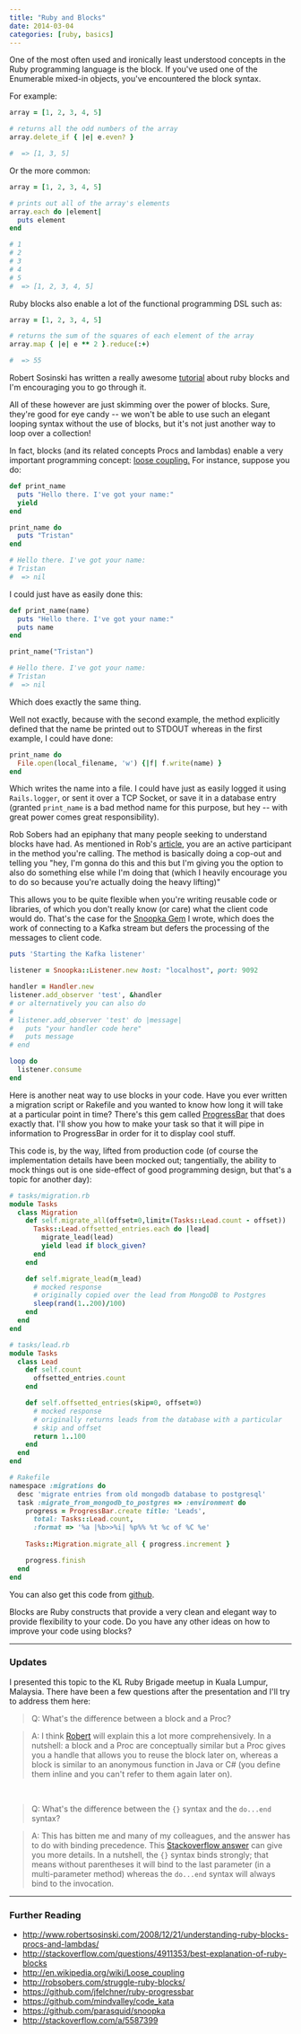 ```yaml
---
title: "Ruby and Blocks"
date: 2014-03-04
categories: [ruby, basics]
---
```


One of the most often used and ironically least understood concepts in the Ruby programming language is the block. If you've used one of the Enumerable mixed-in objects, you've encountered the block syntax.

<!--more-->

For example:

``` ruby
array = [1, 2, 3, 4, 5]

# returns all the odd numbers of the array
array.delete_if { |e| e.even? }

#  => [1, 3, 5]
```

Or the more common:

``` ruby
array = [1, 2, 3, 4, 5]

# prints out all of the array's elements
array.each do |element|
  puts element
end

# 1
# 2
# 3
# 4
# 5
#  => [1, 2, 3, 4, 5]    
```

Ruby blocks also enable a lot of the functional programming DSL such as:

``` ruby
array = [1, 2, 3, 4, 5]

# returns the sum of the squares of each element of the array
array.map { |e| e ** 2 }.reduce(:+)

#  => 55
```

Robert Sosinski has written a really awesome [tutorial](http://www.robertsosinski.com/2008/12/21/understanding-ruby-blocks-procs-and-lambdas/) about ruby blocks and I'm encouraging you to go through it.

All of these however are just skimming over the power of blocks. Sure, they're good for eye candy -- we won't be able to use such an elegant looping syntax without the use of blocks, but it's not just another way to loop over a collection!

In fact, blocks (and its related concepts Procs and lambdas) enable a very important programming concept: [loose coupling.](http://en.wikipedia.org/wiki/Loose_coupling) For instance, suppose you do:

``` ruby
def print_name
  puts "Hello there. I've got your name:"
  yield
end

print_name do
  puts "Tristan"
end

# Hello there. I've got your name:
# Tristan
#  => nil
```

I could just have as easily done this:

``` ruby
def print_name(name)
  puts "Hello there. I've got your name:"
  puts name
end

print_name("Tristan")

# Hello there. I've got your name:
# Tristan
#  => nil
```

Which does exactly the same thing.

Well not exactly, because with the second example, the method explicitly defined that the name be printed out to STDOUT whereas in the first example, I could have done:

``` ruby
print_name do
  File.open(local_filename, 'w') {|f| f.write(name) }
end
```

Which writes the name into a file. I could have just as easily logged it using `Rails.logger`, or sent it over a TCP Socket, or save it in a database entry (granted `print_name` is a bad method name for this purpose, but hey -- with great power comes great responsibility).

Rob Sobers had an epiphany that many people seeking to understand blocks have had. As mentioned in Rob's [article](http://robsobers.com/struggle-ruby-blocks/), you are an active participant in the method you're calling. The method is basically doing a cop-out and telling you "hey, I'm gonna do this and this but I'm giving you the option to also do something else while I'm doing that (which I heavily encourage you to do so because you're actually doing the heavy lifting)"

This allows you to be quite flexible when you're writing reusable code or libraries, of which you don't really know (or care) what the client code would do. That's the case for the [Snoopka Gem](https://github.com/parasquid/snoopka) I wrote, which does the work of connecting to a Kafka stream but defers the processing of the messages to client code.

``` ruby
puts 'Starting the Kafka listener'

listener = Snoopka::Listener.new host: "localhost", port: 9092

handler = Handler.new
listener.add_observer 'test', &handler
# or alternatively you can also do
#
# listener.add_observer 'test' do |message|
#   puts "your handler code here"
#   puts message
# end

loop do
  listener.consume
end
```

Here is another neat way to use blocks in your code. Have you ever written a migration script or Rakefile and you wanted to know how long it will take at a particular point in time? There's this gem called [ProgressBar](https://github.com/jfelchner/ruby-progressbar) that does exactly that. I'll show you how to make your task so that it will pipe in information to ProgressBar in order for it to display cool stuff.

This code is, by the way, lifted from production code (of course the implementation details have been mocked out; tangentially, the ability to mock things out is one side-effect of good programming design, but that's a topic for another day):

``` ruby
# tasks/migration.rb
module Tasks
  class Migration
    def self.migrate_all(offset=0,limit=(Tasks::Lead.count - offset))
      Tasks::Lead.offsetted_entries.each do |lead|
        migrate_lead(lead)
        yield lead if block_given?
      end
    end

    def self.migrate_lead(m_lead)
      # mocked response
      # originally copied over the lead from MongoDB to Postgres
      sleep(rand(1..200)/100)
    end
  end
end
```

``` ruby
# tasks/lead.rb
module Tasks
  class Lead
    def self.count
      offsetted_entries.count
    end

    def self.offsetted_entries(skip=0, offset=0)
      # mocked response
      # originally returns leads from the database with a particular
      # skip and offset
      return 1..100
    end
  end
end
```

``` ruby
# Rakefile
namespace :migrations do
  desc 'migrate entries from old mongodb database to postgresql'
  task :migrate_from_mongodb_to_postgres => :environment do
    progress = ProgressBar.create title: 'Leads',
      total: Tasks::Lead.count,
      :format => '%a |%b>>%i| %p%% %t %c of %C %e'
      
    Tasks::Migration.migrate_all { progress.increment }

    progress.finish
  end
end
```

You can also get this code from [github](https://github.com/mindvalley/code_kata).

Blocks are Ruby constructs that provide a very clean and elegant way to provide flexibility to your code. Do you have any other ideas on how to improve your code using blocks?

-------

### Updates ###

I presented this topic to the KL Ruby Brigade meetup in Kuala Lumpur, Malaysia. There have been a few questions after the presentation and I'll try to address them here:

> Q: What's the difference between a block and a Proc?

> A: I think [Robert](http://www.robertsosinski.com/2008/12/21/understanding-ruby-blocks-procs-and-lambdas/) will explain this a lot more comprehensively. In a nutshell: a block and a Proc are conceptually similar but a Proc gives you a handle that allows you to reuse the block later on, whereas a block is similar to an anonymous function in Java or C# (you define them inline and you can't refer to them again later on).

<br />

> Q: What's the difference between the `{}` syntax and the `do...end` syntax?

> A: This has bitten me and many of my colleagues, and the answer has to do with binding precedence. This [Stackoverflow answer](http://stackoverflow.com/a/5587399) can give you more details. In a nutshell, the `{}` syntax binds strongly; that means without parentheses it will bind to the last parameter (in a multi-parameter method) whereas the `do...end` syntax will always bind to the invocation.

----------------

### Further Reading ###

 * http://www.robertsosinski.com/2008/12/21/understanding-ruby-blocks-procs-and-lambdas/
 * http://stackoverflow.com/questions/4911353/best-explanation-of-ruby-blocks
 * http://en.wikipedia.org/wiki/Loose_coupling
 * http://robsobers.com/struggle-ruby-blocks/
 * https://github.com/jfelchner/ruby-progressbar
 * https://github.com/mindvalley/code_kata
 * https://github.com/parasquid/snoopka
 * http://stackoverflow.com/a/5587399